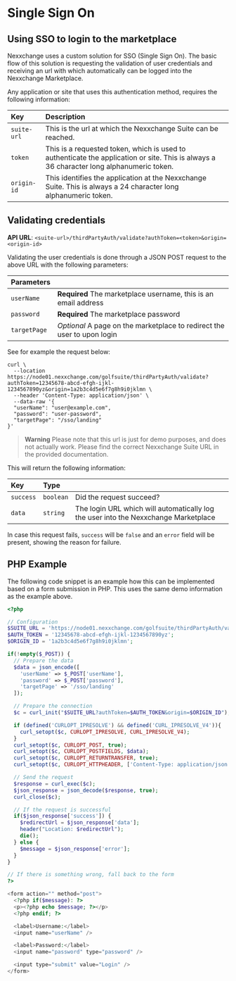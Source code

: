 # Single Sign On

## Using SSO to login to the marketplace

Nexxchange uses a custom solution for SSO (Single Sign On). The basic flow of this solution is requesting the validation of user credentials and receiving an url with which automatically can be logged into the Nexxchange Marketplace.

Any application or site that uses this authentication method, requires the following information:

| Key         | Description |
|:----------- |:----------- |
| `suite-url` | This is the url at which the Nexxchange Suite can be reached. |
| `token`     | This is a requested token, which is used to authenticate the application or site. This is always a 36 character long alphanumeric token. |
| `origin-id` | This identifies the application at the Nexxchange Suite. This is always a 24 character long alphanumeric token. |

## Validating credentials

**API URL**: `<suite-url>/thirdPartyAuth/validate?authToken=<token>&origin=<origin-id>`

Validating the user credentials is done through a JSON POST request to the above URL with the following parameters:

| Parameters   |     |
|:------------ |:--- |
| `userName`   | **Required** The marketplace username, this is an email address |
| `password`   | **Required** The marketplace password |
| `targetPage` | *Optional* A page on the marketplace to redirect the user to upon login |

See for example the request below:

```
curl \
  --location https://node01.nexxchange.com/golfsuite/thirdPartyAuth/validate?authToken=12345678-abcd-efgh-ijkl-1234567890yz&origin=1a2b3c4d5e6f7g8h9i0jklmn \
  --header 'Content-Type: application/json' \
  --data-raw '{
  "userName": "user@example.com",
  "password": "user-password",
  "targetPage": "/sso/landing"
}'
```

> **Warning** Please note that this url is just for demo purposes, and does not actually work. Please find the correct Nexxchange Suite URL in the provided documentation.

This will return the following information:

| Key | Type |     |
|:--- |:---- |:--- |
| `success` | `boolean` | Did the request succeed? |
| `data`    | `string`  | The login URL which will automatically log the user into the Nexxchange Marketplace |

In case this request fails, `success` will be `false` and an `error` field will be present, showing the reason for failure.

## PHP Example

The following code snippet is an example how this can be implemented based on a form submission in PHP. This uses the same demo information as the example above.

```php
<?php

// Configuration
$SUITE_URL = 'https://node01.nexxchange.com/golfsuite/thirdPartyAuth/validate';
$AUTH_TOKEN = '12345678-abcd-efgh-ijkl-1234567890yz';
$ORIGIN_ID = '1a2b3c4d5e6f7g8h9i0jklmn';

if(!empty($_POST)) {
  // Prepare the data
  $data = json_encode([
    'userName' => $_POST['userName'],
    'password' => $_POST['password'],
    'targetPage' => '/sso/landing'
  ]);

  // Prepare the connection
  $c = curl_init("$SUITE_URL?authToken=$AUTH_TOKEN&origin=$ORIGIN_ID");

  if (defined('CURLOPT_IPRESOLVE') && defined('CURL_IPRESOLVE_V4')){
    curl_setopt($c, CURLOPT_IPRESOLVE, CURL_IPRESOLVE_V4);
  }
  curl_setopt($c, CURLOPT_POST, true);
  curl_setopt($c, CURLOPT_POSTFIELDS, $data);
  curl_setopt($c, CURLOPT_RETURNTRANSFER, true);
  curl_setopt($c, CURLOPT_HTTPHEADER, ['Content-Type: application/json', 'Accept: application/json']);

  // Send the request
  $response = curl_exec($c);
  $json_response = json_decode($response, true);
  curl_close($c);

  // If the request is successful
  if($json_response['success']) {
    $redirectUrl = $json_response['data'];
    header("Location: $redirectUrl");
    die();
  } else {
    $message = $json_response['error'];
  }
}

// If there is something wrong, fall back to the form
?>

<form action="" method="post">
  <?php if($message): ?>
  <p><?php echo $message; ?></p>
  <?php endif; ?>

  <label>Username:</label>
  <input name="userName" />

  <label>Password:</label>
  <input name="password" type="password" />

  <input type="submit" value="Login" />
</form>
```

